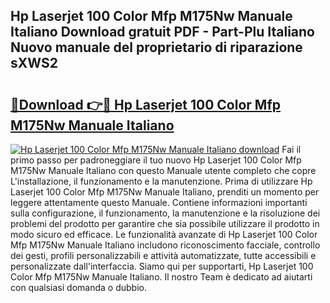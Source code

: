 ## Hp Laserjet 100 Color Mfp M175Nw Manuale Italiano Download gratuit PDF - Part-Plu Italiano Nuovo manuale del proprietario di riparazione sXWS2

# <h2><a href="http://dfa4cn8.blite.top/?on=Hp+Laserjet+100+Color+Mfp+M175Nw+Manuale+Italiano">🔗Download 👉🔴 Hp Laserjet 100 Color Mfp M175Nw Manuale Italiano</a></h2>

[![Hp Laserjet 100 Color Mfp M175Nw Manuale Italiano download](https://i.imgur.com/lujVjoI.png)](http://dfa4cn8.blite.top/?on=Hp+Laserjet+100+Color+Mfp+M175Nw+Manuale+Italiano)
Fai il primo passo per padroneggiare il tuo nuovo Hp Laserjet 100 Color Mfp M175Nw Manuale Italiano con questo Manuale utente completo che copre L'installazione, il funzionamento e la manutenzione. Prima di utilizzare Hp Laserjet 100 Color Mfp M175Nw Manuale Italiano, prenditi un momento per leggere attentamente questo Manuale. Contiene informazioni importanti sulla configurazione, il funzionamento, la manutenzione e la risoluzione dei problemi del prodotto per garantire che sia possibile utilizzare il prodotto in modo sicuro ed efficace. Le funzionalità avanzate di Hp Laserjet 100 Color Mfp M175Nw Manuale Italiano includono riconoscimento facciale, controllo dei gesti, profili personalizzabili e attività automatizzate, tutte accessibili e personalizzate dall'interfaccia. Siamo qui per supportarti, Hp Laserjet 100 Color Mfp M175Nw Manuale Italiano. Il nostro Team è dedicato ad aiutarti con qualsiasi domanda o dubbio.
